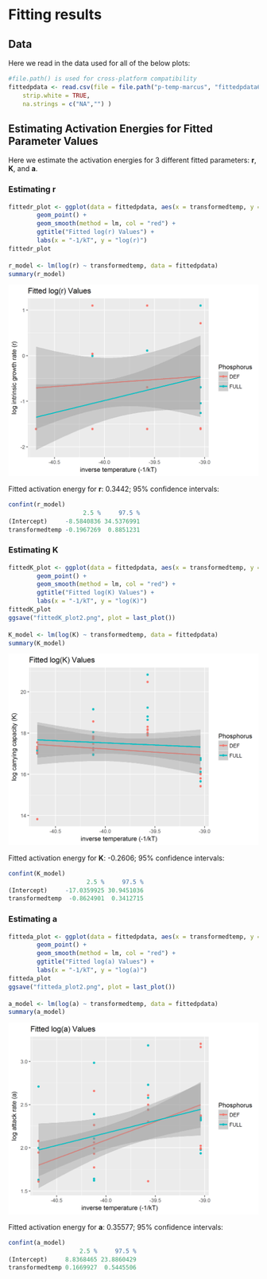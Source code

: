# Fitting results

## Data

Here we read in the data used for all of the below plots:
```r
#file.path() is used for cross-platform compatibility
fittedpdata <- read.csv(file = file.path("p-temp-marcus", "fittedpdata6.csv"),
	strip.white = TRUE,
	na.strings = c("NA","") )
```
## Estimating Activation Energies for Fitted Parameter Values

Here we estimate the activation energies for 3 different fitted parameters: **r**, **K**, and **a**.

### Estimating r
```r
fittedr_plot <- ggplot(data = fittedpdata, aes(x = transformedtemp, y = log(r), color = Phosphorus)) +
        geom_point() +
        geom_smooth(method = lm, col = "red") +
        ggtitle("Fitted log(r) Values") +
        labs(x = "-1/kT", y = "log(r)")
fittedr_plot

r_model <- lm(log(r) ~ transformedtemp, data = fittedpdata)
summary(r_model) 
```
<img src="https://github.com/JoeyBernhardt/p-temp/blob/master/p-temp-marcus/plots/fittedr_plot3.png" width="600">

Fitted activation energy for **r**: 0.3442; 95% confidence intervals:

```r
confint(r_model)
                     2.5 %     97.5 %
(Intercept)     -8.5840836 34.5376991
transformedtemp -0.1967269  0.8851231
```

### Estimating K
```r
fittedK_plot <- ggplot(data = fittedpdata, aes(x = transformedtemp, y = log(K), color = Phosphorus)) +
        geom_point() +
        geom_smooth(method = lm, col = "red") +
        ggtitle("Fitted log(K) Values") +
        labs(x = "-1/kT", y = "log(K)")
fittedK_plot
ggsave("fittedK_plot2.png", plot = last_plot())

K_model <- lm(log(K) ~ transformedtemp, data = fittedpdata)
summary(K_model)
```
<img src="https://github.com/JoeyBernhardt/p-temp/blob/master/p-temp-marcus/plots/fittedK_plot3.png" width="600">

Fitted activation energy for **K**: -0.2606; 95% confidence intervals:

```r
confint(K_model)
                      2.5 %     97.5 %
(Intercept)     -17.0359925 30.9451036
transformedtemp  -0.8624901  0.3412715
```

### Estimating a
```r
fitteda_plot <- ggplot(data = fittedpdata, aes(x = transformedtemp, y = log(a), color = Phosphorus)) +
        geom_point() +
        geom_smooth(method = lm, col = "red") +
        ggtitle("Fitted log(a) Values") +
        labs(x = "-1/kT", y = "log(a)")
fitteda_plot
ggsave("fitteda_plot2.png", plot = last_plot())

a_model <- lm(log(a) ~ transformedtemp, data = fittedpdata)
summary(a_model)
```

<img src="https://github.com/JoeyBernhardt/p-temp/blob/master/p-temp-marcus/plots/fitteda_plot3.png" width="600">

Fitted activation energy for **a**: 0.35577; 95% confidence intervals:

```r
confint(a_model)
                    2.5 %     97.5 %
(Intercept)     8.8368465 23.8860429
transformedtemp 0.1669927  0.5445506
```
